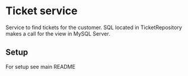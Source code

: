 # Ticket service
Service to find tickets for the customer. SQL located in TicketRepository makes a call for the view in MySQL Server.

## Setup
For setup see main README